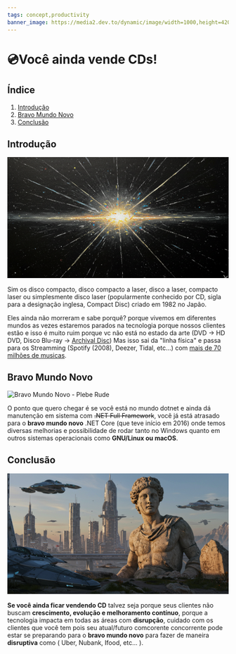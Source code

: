 ```yaml
---
tags: concept,productivity
banner_image: https://media2.dev.to/dynamic/image/width=1000,height=420,fit=cover,gravity=auto,format=auto/https%3A%2F%2Fdev-to-uploads.s3.amazonaws.com%2Fuploads%2Farticles%2Fo9hn4w5rozzsbqo3w53a.jpg
---
```


# 💿Você ainda vende CDs!

## Índice

1. [Introdução](#introdução)
2. [Bravo Mundo Novo](#bravo-mundo-novo)
6. [Conclusão](#conclusão)

## Introdução

![Initial Theory of big bang handmade minimal impressionist by AI genereted](media/initial.jpg)

Sim os disco compacto, disco compacto a laser, disco a laser, compacto laser ou simplesmente disco laser (popularmente
conhecido por CD, sigla para a designação inglesa, Compact Disc) criado em 1982 no Japão.

Eles ainda não morreram e sabe porquê? porque vivemos em diferentes mundos as vezes estaremos parados na tecnologia
porque nossos clientes estão e isso é muito ruim porque vc não está no estado da arte (DVD -> HD DVD, Disco
Blu-ray -> [Archival Disc](https://pt.wikipedia.org/wiki/Archival_Disc))
Mas isso sai da "linha física" e passa para os Streamming (Spotify (2008), Deezer, Tidal, etc...)
com [mais de 70 milhões de musicas](https://newsroom.spotify.com/company-info/).

## Bravo Mundo Novo

![Bravo Mundo Novo - Plebe Rude](https://i.ytimg.com/vi/WnuPnvUvQWk/hq720.jpg?sqp=-oaymwEhCK4FEIIDSFryq4qpAxMIARUAAAAAGAElAADIQj0AgKJD&rs=AOn4CLC_xCQvY50lmVPPOYi6dVsYoWrOdA)

O ponto que quero chegar é se você está no mundo dotnet e ainda dá manutenção em sistema com ~~.NET Full Framework~~,
você já está atrasado para o **bravo mundo novo** .NET Core (que teve início em 2016) onde temos diversas melhorias e
possibilidade de rodar tanto no Windows quanto em outros sistemas operacionais como **GNU/Linux ou macOS**.

## Conclusão

![A futuristic and ancient by AI genereted](media/futuristic_ancient.jpg)

**Se você ainda ficar vendendo CD** talvez seja porque seus clientes não buscam **crescimento, evolução e melhoramento
contínuo**, porque
a tecnologia impacta em todas as áreas com **disrupção**, cuidado com os clientes que você tem pois seu atual/futuro
comcorente concorrente pode estar se preparando para o **bravo mundo novo** para fazer de maneira **disruptiva** como (
Uber,
Nubank, Ifood, etc... ).